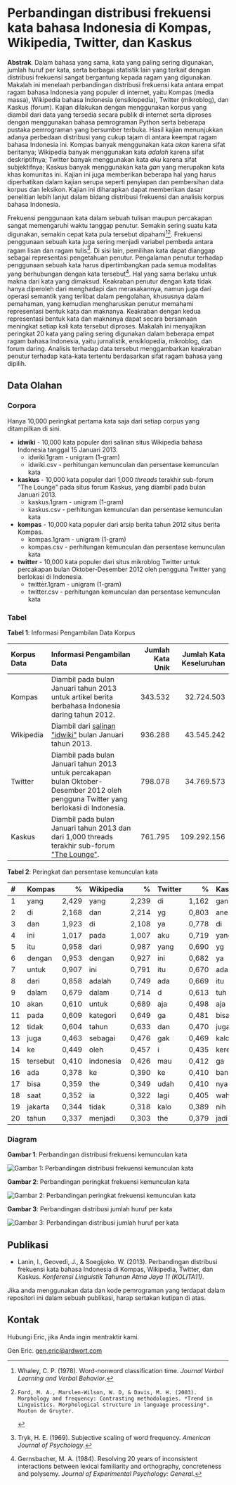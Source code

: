 # Perbandingan distribusi frekuensi kata bahasa Indonesia di Kompas, Wikipedia, Twitter, dan Kaskus

**Abstrak**. Dalam bahasa yang sama, kata yang paling sering digunakan, jumlah huruf per kata, serta berbagai statistik lain yang terkait dengan distribusi frekuensi sangat bergantung kepada ragam yang digunakan. Makalah ini menelaah perbandingan distribusi frekuensi kata antara empat ragam bahasa Indonesia yang populer di internet, yaitu Kompas (media massa), Wikipedia bahasa Indonesia (ensiklopedia), Twitter (mikroblog), dan Kaskus (forum). Kajian dilakukan dengan menggunakan korpus yang diambil dari data yang tersedia secara publik di internet serta diproses dengan menggunakan bahasa pemrograman Python serta beberapa pustaka pemrograman yang bersumber terbuka. Hasil kajian menunjukkan adanya perbedaan distribusi yang cukup tajam di antara keempat ragam bahasa Indonesia ini. Kompas banyak menggunakan kata *akan* karena sifat beritanya; Wikipedia banyak menggunakan kata *adalah* karena sifat deskriptifnya; Twitter banyak menggunakan kata *aku* karena sifat subjektifnya; Kaskus banyak menggunakan kata *gan* yang merupakan kata khas komunitas ini. Kajian ini juga memberikan beberapa hal yang harus diperhatikan dalam kajian serupa seperti penyiapan dan pembersihan data korpus dan leksikon. Kajian ini diharapkan dapat memberikan dasar penelitian lebih lanjut dalam bidang distribusi frekuensi dan analisis korpus bahasa Indonesia.

Frekuensi penggunaan kata dalam sebuah tulisan maupun percakapan sangat memengaruhi waktu tanggap penutur. Semakin sering suatu kata digunakan, semakin cepat kata pula tersebut dipahami[^fn-Whaley1978][^fn-Ford_etal2003]. Frekuensi penggunaan sebuah kata juga sering menjadi variabel pembeda antara ragam lisan dan ragam tulis[^fn-Tryk1969]. Di sisi lain, pemilihan kata dapat dianggap sebagai representasi pengetahuan penutur. Pengalaman penutur terhadap penggunaan sebuah kata harus dipertimbangkan pada semua modalitas yang berhubungan dengan kata tersebut[^fn-Gernsbacher_1984]. Hal yang sama berlaku untuk makna dari kata yang dimaksud. Keakraban penutur dengan kata tidak hanya diperoleh dari menghadapi dan merasakannya, namun juga dari operasi semantik yang terlibat dalam pengolahan, khususnya dalam pemahaman, yang kemudian mengharuskan penutur memahami representasi bentuk kata dan maknanya. Keakraban dengan kedua representasi bentuk kata dan maknanya dapat secara bersamaan meningkat setiap kali kata tersebut diproses. Makalah ini menyajikan peringkat 20 kata yang paling sering digunakan dalam beberapa empat ragam bahasa Indonesia, yaitu jurnalistik, ensiklopedia, mikroblog, dan forum daring. Analisis terhadap data tersebut menggambarkan keakraban penutur terhadap kata-kata tertentu berdasarkan sifat ragam bahasa yang dipilih.

[^fn-Whaley1978]: 	Whaley, C. P. (1978). Word-nonword classification time. *Journal Verbal Learning and Verbal Behavior*.

[^fn-Ford_etal2003]: 	Ford, M. A., Marslen-Wilson, W. D, & Davis, M. H. (2003). Morphology and frequency: Contrasting methodologies. *Trend in Linguistics. Morphological structure in language processing*. Mouton de Gruyter.

[^fn-Tryk1969]:	Tryk, H. E. (1969). Subjective scaling of word frequency. *American Journal of Psychology*.

[^fn-Gernsbacher_1984]:	Gernsbacher, M. A. (1984). Resolving 20 years of inconsistent interactions between lexical familiarity and orthography, concreteness and polysemy. *Journal of Experimental Psychology: General*.

## Data Olahan


### Corpora

Hanya 10,000 peringkat pertama kata saja dari setiap corpus yang ditampilkan di sini. 

* **idwiki** - 10,000 kata populer dari salinan situs Wikipedia bahasa Indonesia tanggal 15 Januari 2013.
    * idwiki.1gram - unigram (1-gram)
    * idwiki.csv - perhitungan kemunculan dan persentase kemunculan kata
* **kaskus** - 10,000 kata populer dari 1,000 *threads* terakhir sub-forum "The Lounge" pada situs forum Kaskus, yang diambil pada bulan Januari 2013.
    * kaskus.1gram - unigram (1-gram)
    * kaskus.csv - perhitungan kemunculan dan persentase kemunculan kata
* **kompas** - 10,000 kata populer dari arsip berita tahun 2012 situs berita Kompas.
    * kompas.1gram - unigram (1-gram)
    * kompas.csv - perhitungan kemunculan dan persentase kemunculan kata
* **twitter** - 10,000 kata populer dari situs mikroblog Twitter untuk percakapan bulan Oktober-Desember 2012 oleh pengguna Twitter yang berlokasi di Indonesia.
    * twitter.1gram - unigram (1-gram)
    * twitter.csv - perhitungan kemunculan dan persentase kemunculan kata

### Tabel


**Tabel 1**: Informasi Pengambilan Data Korpus

<table>
<colgroup>
<col style="text-align:left;"/>
<col style="text-align:left;"/>
<col style="text-align:right;"/>
<col style="text-align:right;"/>
</colgroup>

<thead>
<tr>
    <th style="text-align:left;">Korpus Data</th>
    <th style="text-align:left;">Informasi Pengambilan Data</th>
    <th style="text-align:right;">Jumlah Kata Unik</th>
    <th style="text-align:right;">Jumlah Kata Keseluruhan</th>
</tr>
</thead>

<tbody>
<tr>
    <td style="text-align:left;">Kompas</td>
    <td style="text-align:left;">Diambil pada bulan Januari tahun 2013 untuk artikel berita berbahasa Indonesia daring tahun 2012.</td>
    <td style="text-align:right;">343.532</td>
    <td style="text-align:right;">32.724.503</td>
</tr>
<tr>
    <td style="text-align:left;">Wikipedia</td>
    <td style="text-align:left;">Diambil dari <a href="http://dumps.wikimedia.org/idwiki/20130115/">salinan &quot;idwiki&quot;</a> bulan Januari tahun 2013.</td>
    <td style="text-align:right;">936.288</td>
    <td style="text-align:right;">43.545.242</td>
</tr>
<tr>
    <td style="text-align:left;">Twitter</td>
    <td style="text-align:left;">Diambil pada bulan Januari tahun 2013 untuk percakapan bulan Oktober-Desember 2012 oleh pengguna Twitter yang berlokasi di Indonesia.</td>
    <td style="text-align:right;">798.078</td>
    <td style="text-align:right;">34.769.573</td>
</tr>
<tr>
    <td style="text-align:left;">Kaskus</td>
    <td style="text-align:left;">Diambil pada bulan Januari tahun 2013 dan dari 1,000 threads terakhir sub-forum <a href="http://www.kaskus.co.id/forum/21/">&quot;The Lounge&quot;</a>.</td>
    <td style="text-align:right;">761.795</td>
    <td style="text-align:right;">109.292.156</td>
</tr>
</tbody>
</table>


**Tabel 2**: Peringkat dan persentase kemunculan kata

<table width="100%">
<colgroup>
<col style="text-align:left;"/>
<col style="text-align:left;"/>
<col style="text-align:right;"/>
<col style="text-align:left;"/>
<col style="text-align:right;"/>
<col style="text-align:left;"/>
<col style="text-align:right;"/>
<col style="text-align:left;"/>
<col style="text-align:right;"/>
</colgroup>

<thead>
<tr>
    <th style="text-align:left;">#</th>
    <th style="text-align:left;">Kompas</th>
    <th style="text-align:right;">%</th>
    <th style="text-align:left;">Wikipedia</th>
    <th style="text-align:right;">%</th>
    <th style="text-align:left;">Twitter</th>
    <th style="text-align:right;">%</th>
    <th style="text-align:left;">Kaskus</th>
    <th style="text-align:right;">%</th>
</tr>
</thead>

<tbody>
<tr>
    <td style="text-align:left;">1</td>
    <td style="text-align:left;">yang</td>
    <td style="text-align:right;">2,429</td>
    <td style="text-align:left;">yang</td>
    <td style="text-align:right;">2,239</td>
    <td style="text-align:left;">di</td>
    <td style="text-align:right;">1,162</td>
    <td style="text-align:left;">gan</td>
    <td style="text-align:right;">4,808</td>
</tr>
<tr>
    <td style="text-align:left;">2</td>
    <td style="text-align:left;">di</td>
    <td style="text-align:right;">2,168</td>
    <td style="text-align:left;">dan</td>
    <td style="text-align:right;">2,214</td>
    <td style="text-align:left;">yg</td>
    <td style="text-align:right;">0,803</td>
    <td style="text-align:left;">ane</td>
    <td style="text-align:right;">2,202</td>
</tr>
<tr>
    <td style="text-align:left;">3</td>
    <td style="text-align:left;">dan</td>
    <td style="text-align:right;">1,923</td>
    <td style="text-align:left;">di</td>
    <td style="text-align:right;">2,108</td>
    <td style="text-align:left;">ya</td>
    <td style="text-align:right;">0,778</td>
    <td style="text-align:left;">di</td>
    <td style="text-align:right;">1,194</td>
</tr>
<tr>
    <td style="text-align:left;">4</td>
    <td style="text-align:left;">ini</td>
    <td style="text-align:right;">1,017</td>
    <td style="text-align:left;">pada</td>
    <td style="text-align:right;">1,007</td>
    <td style="text-align:left;">aku</td>
    <td style="text-align:right;">0,719</td>
    <td style="text-align:left;">yang</td>
    <td style="text-align:right;">1,097</td>
</tr>
<tr>
    <td style="text-align:left;">5</td>
    <td style="text-align:left;">itu</td>
    <td style="text-align:right;">0,958</td>
    <td style="text-align:left;">dari</td>
    <td style="text-align:right;">0,987</td>
    <td style="text-align:left;">yang</td>
    <td style="text-align:right;">0,690</td>
    <td style="text-align:left;">yg</td>
    <td style="text-align:right;">1,034</td>
</tr>
<tr>
    <td style="text-align:left;">6</td>
    <td style="text-align:left;">dengan</td>
    <td style="text-align:right;">0,953</td>
    <td style="text-align:left;">dengan</td>
    <td style="text-align:right;">0,927</td>
    <td style="text-align:left;">ini</td>
    <td style="text-align:right;">0,682</td>
    <td style="text-align:left;">ya</td>
    <td style="text-align:right;">0,998</td>
</tr>
<tr>
    <td style="text-align:left;">7</td>
    <td style="text-align:left;">untuk</td>
    <td style="text-align:right;">0,907</td>
    <td style="text-align:left;">ini</td>
    <td style="text-align:right;">0,791</td>
    <td style="text-align:left;">itu</td>
    <td style="text-align:right;">0,670</td>
    <td style="text-align:left;">ada</td>
    <td style="text-align:right;">0,854</td>
</tr>
<tr>
    <td style="text-align:left;">8</td>
    <td style="text-align:left;">dari</td>
    <td style="text-align:right;">0,858</td>
    <td style="text-align:left;">adalah</td>
    <td style="text-align:right;">0,749</td>
    <td style="text-align:left;">ada</td>
    <td style="text-align:right;">0,669</td>
    <td style="text-align:left;">itu</td>
    <td style="text-align:right;">0,786</td>
</tr>
<tr>
    <td style="text-align:left;">9</td>
    <td style="text-align:left;">dalam</td>
    <td style="text-align:right;">0,679</td>
    <td style="text-align:left;">dalam</td>
    <td style="text-align:right;">0,714</td>
    <td style="text-align:left;">d</td>
    <td style="text-align:right;">0,613</td>
    <td style="text-align:left;">tuh</td>
    <td style="text-align:right;">0,758</td>
</tr>
<tr>
    <td style="text-align:left;">10</td>
    <td style="text-align:left;">akan</td>
    <td style="text-align:right;">0,610</td>
    <td style="text-align:left;">untuk</td>
    <td style="text-align:right;">0,689</td>
    <td style="text-align:left;">aja</td>
    <td style="text-align:right;">0,498</td>
    <td style="text-align:left;">aja</td>
    <td style="text-align:right;">0,739</td>
</tr>
<tr>
    <td style="text-align:left;">11</td>
    <td style="text-align:left;">pada</td>
    <td style="text-align:right;">0,609</td>
    <td style="text-align:left;">kategori</td>
    <td style="text-align:right;">0,649</td>
    <td style="text-align:left;">ga</td>
    <td style="text-align:right;">0,481</td>
    <td style="text-align:left;">bisa</td>
    <td style="text-align:right;">0,701</td>
</tr>
<tr>
    <td style="text-align:left;">12</td>
    <td style="text-align:left;">tidak</td>
    <td style="text-align:right;">0,604</td>
    <td style="text-align:left;">tahun</td>
    <td style="text-align:right;">0,633</td>
    <td style="text-align:left;">dan</td>
    <td style="text-align:right;">0,470</td>
    <td style="text-align:left;">juga</td>
    <td style="text-align:right;">0,680</td>
</tr>
<tr>
    <td style="text-align:left;">13</td>
    <td style="text-align:left;">juga</td>
    <td style="text-align:right;">0,463</td>
    <td style="text-align:left;">sebagai</td>
    <td style="text-align:right;">0,476</td>
    <td style="text-align:left;">gak</td>
    <td style="text-align:right;">0,469</td>
    <td style="text-align:left;">kalo</td>
    <td style="text-align:right;">0,642</td>
</tr>
<tr>
    <td style="text-align:left;">14</td>
    <td style="text-align:left;">ke</td>
    <td style="text-align:right;">0,449</td>
    <td style="text-align:left;">oleh</td>
    <td style="text-align:right;">0,457</td>
    <td style="text-align:left;">i</td>
    <td style="text-align:right;">0,435</td>
    <td style="text-align:left;">keren</td>
    <td style="text-align:right;">0,626</td>
</tr>
<tr>
    <td style="text-align:left;">15</td>
    <td style="text-align:left;">tersebut</td>
    <td style="text-align:right;">0,410</td>
    <td style="text-align:left;">indonesia</td>
    <td style="text-align:right;">0,426</td>
    <td style="text-align:left;">mau</td>
    <td style="text-align:right;">0,412</td>
    <td style="text-align:left;">ga</td>
    <td style="text-align:right;">0,624</td>
</tr>
<tr>
    <td style="text-align:left;">16</td>
    <td style="text-align:left;">ada</td>
    <td style="text-align:right;">0,378</td>
    <td style="text-align:left;">ke</td>
    <td style="text-align:right;">0,390</td>
    <td style="text-align:left;">ke</td>
    <td style="text-align:right;">0,410</td>
    <td style="text-align:left;">banget</td>
    <td style="text-align:right;">0,599</td>
</tr>
<tr>
    <td style="text-align:left;">17</td>
    <td style="text-align:left;">bisa</td>
    <td style="text-align:right;">0,359</td>
    <td style="text-align:left;">the</td>
    <td style="text-align:right;">0,349</td>
    <td style="text-align:left;">udah</td>
    <td style="text-align:right;">0,410</td>
    <td style="text-align:left;">nya</td>
    <td style="text-align:right;">0,567</td>
</tr>
<tr>
    <td style="text-align:left;">18</td>
    <td style="text-align:left;">saat</td>
    <td style="text-align:right;">0,352</td>
    <td style="text-align:left;">ia</td>
    <td style="text-align:right;">0,322</td>
    <td style="text-align:left;">lagi</td>
    <td style="text-align:right;">0,405</td>
    <td style="text-align:left;">wah</td>
    <td style="text-align:right;">0,532</td>
</tr>
<tr>
    <td style="text-align:left;">19</td>
    <td style="text-align:left;">jakarta</td>
    <td style="text-align:right;">0,344</td>
    <td style="text-align:left;">tidak</td>
    <td style="text-align:right;">0,318</td>
    <td style="text-align:left;">kalo</td>
    <td style="text-align:right;">0,389</td>
    <td style="text-align:left;">nih</td>
    <td style="text-align:right;">0,508</td>
</tr>
<tr>
    <td style="text-align:left;">20</td>
    <td style="text-align:left;">tahun</td>
    <td style="text-align:right;">0,337</td>
    <td style="text-align:left;">menjadi</td>
    <td style="text-align:right;">0,303</td>
    <td style="text-align:left;">the</td>
    <td style="text-align:right;">0,379</td>
    <td style="text-align:left;">jadi</td>
    <td style="text-align:right;">0,502</td>
</tr>
</tbody>
</table>


### Diagram

**Gambar 1**: Perbandingan distribusi frekuensi kemunculan kata

![Gambar 1: Perbandingan distribusi frekuensi kemunculan kata](https://raw.github.com/ardwort/freq-dist-id/master/freqdist.png)

**Gambar 2**: Perbandingan peringkat frekuensi kemunculan kata

![Gambar 2: Perbandingan peringkat frekuensi kemunculan kata](https://raw.github.com/ardwort/freq-dist-id/master/top10-words.png)

**Gambar 3**: Perbandingan distribusi jumlah huruf per kata

![Gambar 3: Perbandingan distribusi jumlah huruf per kata](https://raw.github.com/ardwort/freq-dist-id/master/chars.png)


## Publikasi

* Lanin, I., Geovedi, J., & Soegijoko. W. (2013). Perbandingan distribusi frekuensi kata bahasa Indonesia di Kompas, Wikipedia, Twitter, dan Kaskus. *Konferensi Linguistik Tahunan Atma Jaya 11 (KOLITA11)*.

Jika anda menggunakan data dan kode pemrograman yang terdapat dalam repositori ini dalam sebuah publikasi, harap sertakan kutipan di atas.


## Kontak

Hubungi Eric, jika Anda ingin mentraktir kami.

Gen Eric. <gen.eric@ardwort.com>
